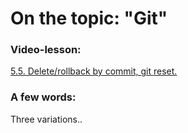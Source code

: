 # On the topic: "Git"

### Video-lesson:

[5.5. Delete/rollback by commit, git reset.](https://app.purpleschool.ru/courses/22/sections/326/lessons/2496)

### A few words:

Three variations..
